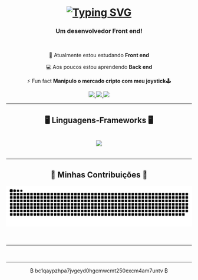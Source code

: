 <h1 align="center">
  <a href="https://git.io/typing-svg"
    ><img
      src="https://readme-typing-svg.demolab.com?font=Fira+Code&weight=500&size=30&pause=1000&center=true&vCenter=true&width=500&height=70&lines=Ol%C3%A1+%F0%9F%91%8B;Eu+sou+o+Arisnaldo!"
      alt="Typing SVG"
  /></a>
</h1>

<h3 align="center">Um desenvolvedor Front end!</h3>

<br />

<div align="center">
 
  📖 Atualmente estou estudando **Front end** 
  
 💻 Aos poucos estou aprendendo **Back end** 
 
 ⚡ Fun fact **Manipulo o mercado cripto com meu joystick🕹️**
 
</div>
<div align="center">
  <a href="mailto:arisnaldo@alu.ufc.br">
    <img src="https://img.shields.io/badge/Gmail-333333?style=for-the-badge&logo=gmail&logoColor=red"/>
  </a>
  <a href="https://www.linkedin.com/in/arisnaldo-rodrigues-598254237/" target="_blank">
    <img src="https://img.shields.io/badge/LinkedIn-0077B5?style=for-the-badge&logo=linkedin&logoColor=white" target="_blank"/>
  </a>
  <a href="" target="_blank">
    <img src="https://img.shields.io/badge/Portfolio-FF5722?style=for-the-badge&logo=todoist&logoColor=white" target="_blank"/>
  </a>
</div>
<hr />
<h2 align="center">🖥️ Linguagens-Frameworks 🖥️</h2>
<br />
<div align="center">
  <img src="https://skillicons.dev/icons?i=html,css,javascript,php,github,mysql,vscode,git"/>
</div>

<br />
<hr />

<div align="center">
  <h2>🐍 Minhas Contribuições 🐍</h2>
  <img alt="snake eating my contributions" src="https://raw.githubusercontent.com/ar1snaldo/ar1snaldo/output/github-contribution-grid-snake.svg"/>
  <br /><br /><br/>
</div>

<hr/>

<br />
<hr/>
<div align="center">
  <p>&#x20BF; bc1qaypzhpa7jvgeyd0hgcmwcmt250excm4am7untv &#x20BF;</p>
</div>


